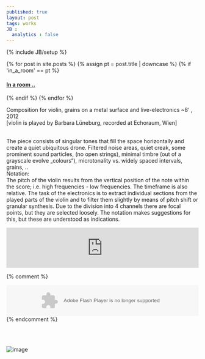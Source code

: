 ```yaml
---
published: true
layout: post
tags: works
JB :
  analytics : false
---
```


{% include JB/setup %}


{% for post in site.posts %}
	{% assign pt = post.title | downcase %}
	{% if 'in_a_room' == pt %}
<h4><a href="{{ BASE_PATH }}{{ post.url }}">In a room ..</a></h4>
	{% endif %}
{% endfor %}


<p>
Composition for violin, grains on a metal surface and live-electronics ~8‘ , 2012<br />
[violin is played by Barbara Lüneburg, recorded at Echoraum, Wien]<br /><br />

The piece consists of singular tones that fill the space horizontally and create a quiet ubiquitous drone. Filtered noise areas, quiet creak, some prominent sound particles, (no open strings), minimal timbre (out of a grayscale evolve „colours“), microtonality vs. widely spaced intervals, grains, ..<br />Notation:<br />
The pitch of the violin results from the vertical position of the note within the score; i.e. high frequencies - low frequencies. The timeframe is also relative. The task of the electronics is to extract individual sections from the played parts of the violin and to filter them slightly by means of pitch shift or granular synthesis. Due to the division into 4 channels there are focal points, but they are selected loosely. The notation makes suggestions for this, but these are understood as indications.
</p>



<iframe width="100%" height="105" scrolling="no" frameborder="no" src="https://w.soundcloud.com/player/?url=https%3A//api.soundcloud.com/tracks/124203709&amp;color=000000&amp;auto_play=false&amp;hide_related=false&amp;show_comments=true&amp;show_user=true&amp;show_reposts=false"></iframe>




{% comment %}
<div>
	<object height="81" width="100%"> <param name="movie" value="https://player.soundcloud.com/player.swf?url=https%3A//api.soundcloud.com/tracks/124203709&amp;show_comments=true&amp;
	auto_play=false&amp;color=ff7700"></param> <param name="allowscriptaccess" value="always"></param> <embed allowscriptaccess="always" height="81" src="https://player.soundcloud.com/player.swf?url=https%3A//api.soundcloud.com/tracks/124203709&amp;show_comments=true&amp;auto_play=false&amp;color=ff7700" type="application/x-shockwave-flash" width="100%"></embed> </object>    
</div>
{% endcomment %}



<p><br /><br /></p>
<img src="{{ site.url }}/images/echoraum2.jpg" alt="image">









